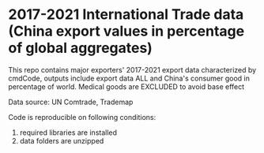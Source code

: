 # 2017-2021 International Trade data (China export values in percentage of global aggregates)
This repo contains major exporters' 2017-2021 export data characterized by cmdCode, outputs include export data ALL and China's consumer good in percentage of world. 
Medical goods are EXCLUDED to avoid base effect

Data source: UN Comtrade, Trademap

Code is reproducible on following conditions:
1. required libraries are installed
2. data folders are unzipped 
